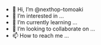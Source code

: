 - 👋 Hi, I’m @nexthop-tomoaki
- 👀 I’m interested in ...
- 🌱 I’m currently learning ...
- 💞️ I’m looking to collaborate on ...
- 📫 How to reach me ...

<!---
nexthop-tomoaki/nexthop-tomoaki is a ✨ special ✨ repository because its `README.md` (this file) appears on your GitHub profile.
You can click the Preview link to take a look at your changes.
--->
